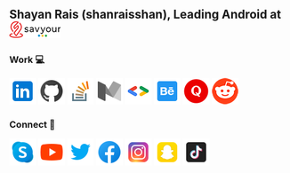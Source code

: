 ## Shayan Rais (shanraisshan), Leading Android at <a href="https://savyour.app/shayan"><img src="images/savyour.png"/></a>

### Work 💻
<p>
<a href="https://www.linkedin.com/in/shanraisshan"><img src="images/icon/linkedin.png"/></a> 
<a href="https://github.com/shanraisshan"><img src="images/icon/github.png"/></a>
<a href="https://stackoverflow.com/users/4754141/shanraisshan"><img src="images/icon/stack-overflow.png"/></a> 
<a href="https://medium.com/@shanraisshan"><img src="images/icon/medium.png"/></a>
<a href="https://developers.google.com/profile/u/shanraisshan"><img src="images/icon/g.dev.png"/></a>
<a href="https://www.behance.net/shanraisshan"><img src="images/icon/behance.png"/></a> 
<a href="https://www.quora.com/profile/shanraisshan"><img src="images/icon/quora.png"/></a>
<a href="https://www.reddit.com/user/shanraisshan"><img src="images/icon/reddit.png"/></a>
</p>

### Connect 🤝
<p>
<a href="https://join.skype.com/invite/a96B8Fo76KBW"><img src="images/icon/skype.png"/></a> 
<a href="https://www.youtube.com/c/shanraisshan"><img src="images/icon/youtube.png"/></a> 
<a href="https://twitter.com/shanraisshan"><img src="images/icon/twitter.png"/></a>
<a href="https://www.facebook.com/shanraisshan"><img src="images/icon/facebook.png"/></a> 
<a href="https://www.instagram.com/shanraisshan"><img src="images/icon/instagram.png"/></a>
<a href="https://www.snapchat.com/add/shanraisshan"><img src="images/icon/snapchat.png"/></a> 
<a href="https://www.tiktok.com/@shanraisshan"><img src="images/icon/tiktok.png"/></a>
</p>
